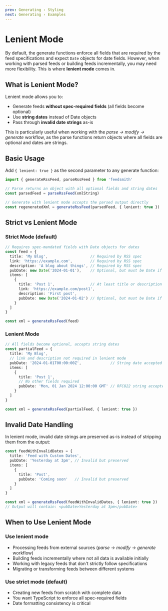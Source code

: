 ```yaml
---
prev: Generating › Styling
next: Generating › Examples
---
```


# Lenient Mode

By default, the generate functions enforce all fields that are required by the feed specifications and expect `Date` objects for date fields. However, when working with parsed feeds or building feeds incrementally, you may need more flexibility. This is where **lenient mode** comes in.

## What is Lenient Mode?

Lenient mode allows you to:
- Generate feeds **without spec-required fields** (all fields become optional)
- Use **string dates** instead of Date objects
- Pass through **invalid date strings** as-is

This is particularly useful when working with the _parse → modify → generate_ workflow, as the parse functions return objects where all fields are optional and dates are strings.

## Basic Usage

Add `{ lenient: true }` as the second parameter to any generate function:

```typescript
import { generateRssFeed, parseRssFeed } from 'feedsmith'

// Parse returns an object with all optional fields and string dates
const parsedFeed = parseRssFeed(xmlString)

// Generate with lenient mode accepts the parsed output directly
const regeneratedXml = generateRssFeed(parsedFeed, { lenient: true })
```

## Strict vs Lenient Mode

### Strict Mode (default)

```typescript
// Requires spec-mandated fields with Date objects for dates
const feed = {
  title: 'My Blog',                   // Required by RSS spec
  link: 'https://example.com',        // Required by RSS spec
  description: 'A blog about things', // Required by RSS spec
  pubDate: new Date('2024-01-01'),    // Optional, but must be Date if provided
  items: [
    {
      title: 'Post 1',                // At least title or description required
      link: 'https://example.com/post1',
      description: 'First post',
      pubDate: new Date('2024-01-02') // Optional, but must be Date if provided
    }
  ]
}

const xml = generateRssFeed(feed)
```

### Lenient Mode

```typescript
// All fields become optional, accepts string dates
const partialFeed = {
  title: 'My Blog',
  // link and description not required in lenient mode
  pubDate: '2024-01-01T00:00:00Z',             // String date accepted
  items: [
    {
      title: 'Post 1',
      // No other fields required
      pubDate: 'Mon, 01 Jan 2024 12:00:00 GMT' // RFC822 string accepted
    }
  ]
}

const xml = generateRssFeed(partialFeed, { lenient: true })
```

## Invalid Date Handling

In lenient mode, invalid date strings are preserved as-is instead of stripping them from the output:

```typescript
const feedWithInvalidDates = {
  title: 'Feed with Custom Dates',
  pubDate: 'Yesterday at 3pm', // Invalid but preserved
  items: [
    {
      title: 'Post',
      pubDate: 'Coming soon'   // Invalid but preserved
    }
  ]
}

const xml = generateRssFeed(feedWithInvalidDates, { lenient: true })
// Output will contain: <pubDate>Yesterday at 3pm</pubDate>
```

## When to Use Lenient Mode

### Use lenient mode
- Processing feeds from external sources (_parse → modify → generate_ workflow)
- Building feeds incrementally where not all data is available initially
- Working with legacy feeds that don't strictly follow specifications
- Migrating or transforming feeds between different systems

### Use strict mode (default)
- Creating new feeds from scratch with complete data
- You want TypeScript to enforce all spec-required fields
- Date formatting consistency is critical

